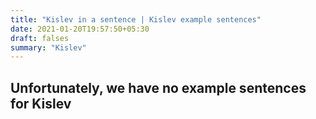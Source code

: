 ```yaml
---
title: "Kislev in a sentence | Kislev example sentences"
date: 2021-01-20T19:57:50+05:30
draft: falses
summary: "Kislev"
---
```

## Unfortunately, we have no example sentences for Kislev                 
